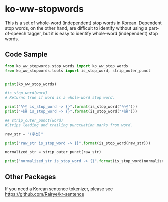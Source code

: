 # ko-ww-stopwords
This is a set of whole-word (independent) stop words in Korean. Dependent stop words, on the other hand, are difficult to identify without using a part-of-speech tagger, but it is easy to identify whole-word (independent) stop words.

## Code Sample
```python
from ko_ww_stopwords.stop_words import ko_ww_stop_words
from ko_ww_stopwords.tools import is_stop_word, strip_outer_punct


print(ko_ww_stop_words)

#is_stop_word(word)
# Returns true if word is a whole-word stop word.

print("우선 is_stop_word -> {}".format(is_stop_word("우선")))
print("서울 is_stop_word -> {}".format(is_stop_word("서울")))

## strip_outer_punct(word)
#Strips leading and trailing punctuation marks from word.

raw_str = "(우선)"

print("raw_str is_stop_word -> {}".format(is_stop_word(raw_str)))

normalized_str = strip_outer_punct(raw_str)

print("normalized_str is_stop_word -> {}".format(is_stop_word(normalized_str)))

```

## Other Packages

If you need a Korean sentence tokenizer, please see https://github.com/Rairye/kr-sentence
